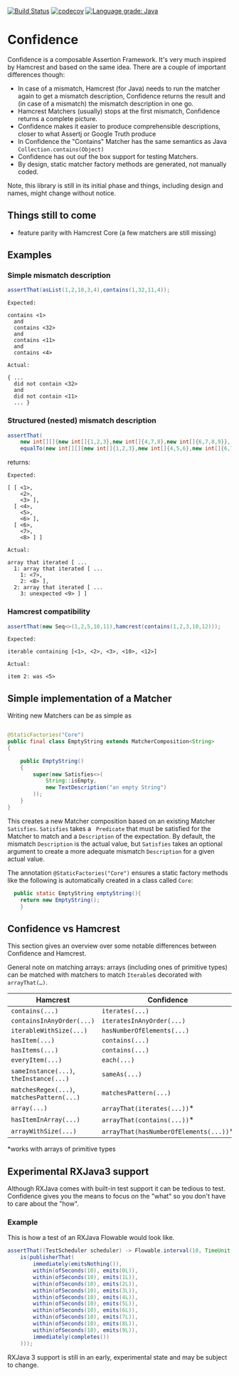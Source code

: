 [![Build Status](https://travis-ci.com/dmfs/senoritas.svg?branch=main)](https://app.travis-ci.com/github/dmfs/senoritas)
[![codecov](https://codecov.io/gh/dmfs/senoritas/branch/main/graph/badge.svg?token=3wGxOPmEEc)](https://codecov.io/gh/dmfs/senoritas)
[![Language grade: Java](https://img.shields.io/lgtm/grade/java/g/dmfs/senoritas.svg?logo=lgtm&logoWidth=18)](https://lgtm.com/projects/g/dmfs/senoritas/context:java)

# Confidence

Confidence is a composable Assertion Framework. It's very much inspired by Hamcrest and based on the same idea. There are a couple of important differences
though:

* In case of a mismatch, Hamcrest (for Java) needs to run the matcher again to get a mismatch description, Confidence returns the result and (in case of a
  mismatch) the mismatch description in one go.
* Hamcrest Matchers (usually) stops at the first mismatch, Confidence returns a complete picture.
* Confidence makes it easier to produce comprehensible descriptions, closer to what Assertj or Google Truth produce
* In Confidence the "Contains" Matcher has the same semantics as Java `Collection.contains(Object)`
* Confidence has out ouf the box support for testing Matchers.
* By design, static matcher factory methods are generated, not manually coded.

Note, this library is still in its initial phase and things, including design and names, might change without notice.

## Things still to come

* feature parity with Hamcrest Core (a few matchers are still missing)

## Examples

### Simple mismatch description

```java
assertThat(asList(1,2,10,3,4),contains(1,32,11,4));
```

```text
Expected:

contains <1>
  and
  contains <32>
  and
  contains <11>
  and
  contains <4>

Actual:   

{ ...
  did not contain <32>
  and
  did not contain <11>
  ... }
```

### Structured (nested) mismatch description

```java
assertThat(
    new int[][]{new int[]{1,2,3},new int[]{4,7,8},new int[]{6,7,8,9}},
    equalTo(new int[][]{new int[]{1,2,3},new int[]{4,5,6},new int[]{6,7,8}}));
```

returns:

```text
Expected:

[ [ <1>,
    <2>,
    <3> ],
  [ <4>,
    <5>,
    <6> ],
  [ <6>,
    <7>,
    <8> ] ]

Actual:   

array that iterated [ ...
  1: array that iterated [ ...
    1: <7>,
    2: <8> ],
  2: array that iterated [ ...
    3: unexpected <9> ] ]
```

### Hamcrest compatibility

```java
assertThat(new Seq<>(1,2,5,10,11),hamcrest(contains(1,2,3,10,12)));
```

```text
Expected:

iterable containing [<1>, <2>, <3>, <10>, <12>]

Actual:   

item 2: was <5>
```

## Simple implementation of a Matcher

Writing new Matchers can be as simple as

```java

@StaticFactories("Core")
public final class EmptyString extends MatcherComposition<String>
{

    public EmptyString()
    {
        super(new Satisfies<>(
            String::isEmpty,
            new TextDescription("an empty String")
        ));
    }
}
```

This creates a new Matcher composition based on an existing Matcher `Satisfies`.
`Satisfies` takes a ` Predicate` that must be satisfied for the Matcher to match and a `Description` of the expectation. By default, the mismatch `Description`
is the actual value, but `Satisfies` takes an optional argument to create a more adequate mismatch `Description` for a given actual value.

The annotation `@StaticFactories("Core")` ensures a static factory methods like the following is automatically created in a class called `Core`:

```java
  public static EmptyString emptyString(){
    return new EmptyString();
    }
```

## Confidence vs Hamcrest

This section gives an overview over some notable differences between Confidence and Hamcrest.

General note on matching arrays: arrays (including ones of primitive types) can be matched with matchers to match `Iterable`s decorated with `arrayThat(…)`.

| Hamcrest | Confidence |
|---|---|
| `contains(...)` | `iterates(...)` |
| `containsInAnyOrder(...)` | `iteratesInAnyOrder(...)` |
| `iterableWithSize(...)` | `hasNumberOfElements(...)` |
| `hasItem(...)` | `contains(...)` |
| `hasItems(...)` | `contains(...)` |
| `everyItem(...)` | `each(...)` |
| `sameInstance(...)`, `theInstance(...)` | `sameAs(...)` |
| `matchesRegex(...)`, `matchesPattern(...)` | `matchesPattern(...)` |
| `array(...)` | `arrayThat(iterates(...))`* |
| `hasItemInArray(...)` | `arrayThat(contains(...))`* | 
| `arrayWithSize(...)` | `arrayThat(hasNumberOfElements(...))`* |

*works with arrays of primitive types

## Experimental RXJava3 support

Although RXJava comes with built-in test support it can be tedious to test. Confidence gives you the means to focus on the "what" so you don't have to care
about the "how".

### Example

This is how a test of an RXJava Flowable would look like.

```java
assertThat((TestScheduler scheduler) -> Flowable.interval(10, TimeUnit.SECONDS, scheduler).take(10),
    is(publisherThat(
        immediately(emitsNothing()),
        within(ofSeconds(10), emits(0L)),
        within(ofSeconds(10), emits(1L)),
        within(ofSeconds(10), emits(2L)),
        within(ofSeconds(10), emits(3L)),
        within(ofSeconds(10), emits(4L)),
        within(ofSeconds(10), emits(5L)),
        within(ofSeconds(10), emits(6L)),
        within(ofSeconds(10), emits(7L)),
        within(ofSeconds(10), emits(8L)),
        within(ofSeconds(10), emits(9L)),
        immediately(completes())
    )));
```

RXJava 3 support is still in an early, experimental state and may be subject to change.